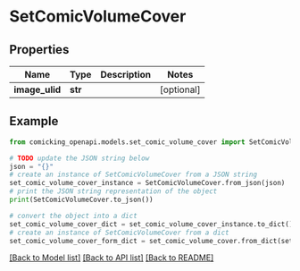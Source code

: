# SetComicVolumeCover


## Properties

Name | Type | Description | Notes
------------ | ------------- | ------------- | -------------
**image_ulid** | **str** |  | [optional] 

## Example

```python
from comicking_openapi.models.set_comic_volume_cover import SetComicVolumeCover

# TODO update the JSON string below
json = "{}"
# create an instance of SetComicVolumeCover from a JSON string
set_comic_volume_cover_instance = SetComicVolumeCover.from_json(json)
# print the JSON string representation of the object
print(SetComicVolumeCover.to_json())

# convert the object into a dict
set_comic_volume_cover_dict = set_comic_volume_cover_instance.to_dict()
# create an instance of SetComicVolumeCover from a dict
set_comic_volume_cover_form_dict = set_comic_volume_cover.from_dict(set_comic_volume_cover_dict)
```
[[Back to Model list]](../README.md#documentation-for-models) [[Back to API list]](../README.md#documentation-for-api-endpoints) [[Back to README]](../README.md)


